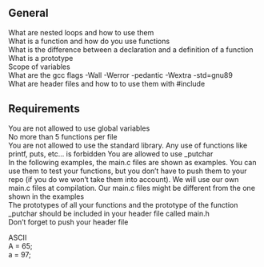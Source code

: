 ## General
What are nested loops and how to use them  
What is a function and how do you use functions  
What is the difference between a declaration and a definition of a function  
What is a prototype  
Scope of variables  
What are the gcc flags -Wall -Werror -pedantic -Wextra -std=gnu89  
What are header files and how to to use them with #include  

## Requirements
You are not allowed to use global variables  
No more than 5 functions per file  
You are not allowed to use the standard library. Any use of functions like printf, puts, etc… is forbidden
You are allowed to use _putchar  
In the following examples, the main.c files are shown as examples. You can use them to test your functions, but you don’t have to push them to your repo (if you do we won’t take them into account). We will use our own main.c files at compilation. Our main.c files might be different from the one shown in the examples  
The prototypes of all your functions and the prototype of the function _putchar should be included in your header file called main.h  
Don’t forget to push your header file  

ASCII  
A = 65;  
a = 97; 
